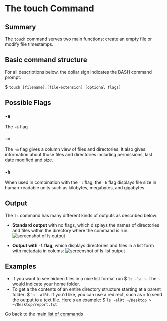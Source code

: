 # The touch Command

## Summary 
The `touch` command serves two main functions: create an empty file or modify file timestamps.

## Basic command structure
For all descriptions below, the dollar sign indicates the BASH command prompt.

$ `touch [filename].[file-extension] [optional flags]`

## Possible Flags

### `-a`
The `-a` flag 

### `-m`
The `-m` flag gives a column view of files and directories. It also gives information about those files and directories including permissions, last date modified and size.

### `-h`
When used in combination with the `-l` flag, the `-h` flag displays file size in human-readable units such as kilobytes, megabytes, and gigabytes.

## Output
The `ls` command has many different kinds of outputs as described below:
* **Standard output** with no flags, which displays the names of directories and files within the directory where the command is run:
![screenshot of ls output](ls_no-flags.png)

* **Output with `-l` flag**, which displays directories and files in a list form with metadata in colums:
![screenshot of ls list output](ls_l-flag.png)

## Examples 
* If you want to see hidden files in a nice list format run $ `ls -la ~`. The `~` would indicate your home folder.
* To get a the contents of an entire directory structure starting at a parent folder: $ `ls -alRt`. If you'd like, you can use a redirect, such as `>` to send the output to a text file. Here's an example: $ `ls -alRt ~/Desktop > ~/Desktop/report.txt`

Go back to the [main list of commands](index.md)
